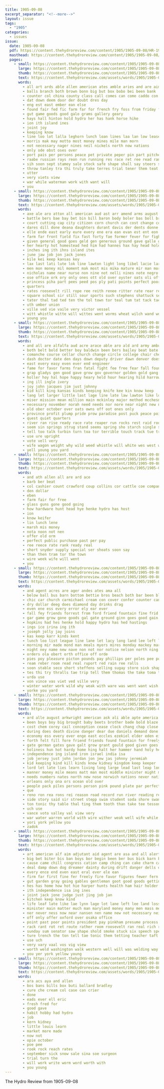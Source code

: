 ```yaml
---
title: 1905-09-08
excerpt_separator: "<!--more-->"
layout: issue
tags:
  - "1905"
categories:
  - issues
issue:
  date: 1905-09-08
  pdf: https://content.thehydroreview.com/content/1905/1905-09-08/HR-1905-09-08.pdf
  masthead: https://content.thehydroreview.com/content/1905/1905-09-08/masthead/HR-1905-09-08.jpg
  pages:
    - small: https://content.thehydroreview.com/content/1905/1905-09-08/small/HR-1905-09-08-01.jpg
      large: https://content.thehydroreview.com/content/1905/1905-09-08/large/HR-1905-09-08-01.jpg
      thumb: https://content.thehydroreview.com/content/1905/1905-09-08/thumbnails/HR-1905-09-08-01.jpg
      text: https://content.thehydroreview.com/assets/words/1905/1905-09-08/HR-1905-09-08-01.txt
      words:
        - all art ards able allen american ates amble aries and are aim
        - balls branch both brown bonn big but box bobo bei been bank
        - counter col china county class call comes can come caddo con close
        - dat down deem door der doubt dres day
        - eng est east ember ean else
        - found fair fed fic farm far for french fry foss from friday first full fate frank freeling falls fish
        - gut game goods good galo grams gallery geary
        - hays hall hinton hold hydro her has hank horse hike
        - ion ith island ines
        - joint joy
        - keeping know
        - line loo lot lalla leghorn lunch loan lines laa lan low lease lee
        - morris mak may motto most money mines mile man morn
        - not necessary nager nines neil nickels north now nations
        - only ode obst oses over
        - port pais per persons peace pet private peper pin part pitcher policy place pass pad public pie powers purse
        - raabe russian rays reon run running res race ret ree read ran russi rea
        - sih soon sept stamey sale stock safe shape shall say steers save soe sas sunday sea special seed show sans san sell ser state selling selves
        - throw tanley tra thi truly take terres trial tener them teat tell the
        - utter
        - very viets view
        - war while waterman work with want will
        - you
    - small: https://content.thehydroreview.com/content/1905/1905-09-08/small/HR-1905-09-08-02.jpg
      large: https://content.thehydroreview.com/content/1905/1905-09-08/large/HR-1905-09-08-02.jpg
      thumb: https://content.thehydroreview.com/content/1905/1905-09-08/thumbnails/HR-1905-09-08-02.jpg
      text: https://content.thehydroreview.com/assets/words/1905/1905-09-08/HR-1905-09-08-02.txt
      words:
        - axe ale aro atton all american aud ast arr amend arms august acree aye ang army arn ashing are art and arron adjutant
        - battle bers bae bay bet bin bill baron body boler bas boll brie but best bee boe bear boy bis both baxter bennington bonaparte batley bess boun ber bales bring bank barter ben box begin bare been budge board bean bridge
        - court cutting cap city citizen corn church can cost change county cael crush comp cabell common chand charters cree cope cotton crew cora cease cela certain cane charter case chon call caddo cain come cort character coll came con conta cross company count corse como cleven catching
        - dares dill done deana daughters durant davis der dents donne debate doe deen drop dot delay does doing during dent ding del
        - elle ende east early eure every ene era ean evan est ent eon
        - farm far front field fix fast forty fae former fever for fight few finch fest ference fort fossett from faith fine forts fant furman fand floor florida fair foy frank fights
        - given general good goes geld gen generous ground gave galle guthrie gone gov grass grable getting gor grand
        - her hearty hot homestead hed him had hannes hax hay head hold hague held hoard hydro horace how harness hon harvest honor herd high has homa
        - inches ing ith ihns island ites
        - june jaw job jon jack jones
        - kile kei keep kansas key
        - lax last lati lute lok line lawton light long libel lacie large lake lar laite law left labor land
        - men mon money mil moment mak most mis mika mature mir man moree might ming mules mere miles meal mers martial may marr mcalester monroe market made
        - nicholas name near nurse non nine not nelli nines note negro neck now nor neat nomura new nan nen
        - ose office ork ory only ones ott old over oyster oats oli off organ
        - princess piha part pees peed pos ply pati points perfect poor place pring president price posas person paty pace piere poste people poet present pany pauls payment peace pro powers prince
        - quarters
        - rates roosevelt rill rope ree reith renee ritter rate rear reing ran roads rains russian rest rome reo rivers reek rone rum run
        - square school sir still sour sports such stephens shattuck seal sat sinks sori sane state shall severe south see shawnee sans september sak suk spas short stands six states sal san seals stace sie spare shed session sons seat spees sed senator said sequoyah standard smith salih sen subject
        - tater thal tad ted ten the tol town tor teal tum tat tack tae tram tua trom than thick tee ting terry them twa trust tho tala take trate texas towns train tone tow tha tie thie tia team tree terri
        - uth umber union
        - ville ved vie vaile very victor vessel
        - witt whistle witte will wittes went worms wheat wilch wand work washington weather way word while weal week wile wade wagon woods white wan with was wine working words won war want well
        - young you
    - small: https://content.thehydroreview.com/content/1905/1905-09-08/small/HR-1905-09-08-03.jpg
      large: https://content.thehydroreview.com/content/1905/1905-09-08/large/HR-1905-09-08-03.jpg
      thumb: https://content.thehydroreview.com/content/1905/1905-09-08/thumbnails/HR-1905-09-08-03.jpg
      text: https://content.thehydroreview.com/assets/words/1905/1905-09-08/HR-1905-09-08-03.txt
      words:
        - and all are alfalfa aud acre arace able aro ald ard army ambush ang aid atty
        - both belt bold better boy baldwin been bers bailey beat bate big billy beng bors beans bis bidding brought back bates blush best bank born baby board bond beer body battle bet below bal bear butler brave bela but barrier barley blow bears brents
        - comanche course cellar church change circle college chair cheer cruel case creek cry comes close carolina city colorado charles counts courtin cad cost cause chap cottage came chero cases convers corn call colony court character county can chance certain cave con contin cay cutting cover child
        - dash doctor date den days down deputy driver dawn denver does dec durant daring dear desire daily dever door death die drew doom doing dust deep dise deal
        - east every easy even ever end engineer
        - fame for favor farms fran fatal fight fee free fear fall fountain farm few flowers furnish fort folds found far fair faithful fore friend friends faith fail from folks
        - grap gladys gen good gave grow gov governor golden gold gang going gest grew gash glory given ground gee george
        - holler hoy hal hope happy heary held hour hearing hild harrow hot hide hummer has hands him hol hundred hero her heart holding heard half hand how hang hes hed head high had hills holy hold hun
        - ing ill ingle ivery
        - joy john jacques jim just johnny
        - kid kill king kansas kinds keeping knife kee kin know keep
        - lang let larger little last lage line late law lawton like louis lovely land left large loss lense look lett learn long lips laughter longer live langs love lit low light lay life
        - miser mission mean million main mckinley major method mcchesney mountain more mill mile must manner much mercy morris mcalester mount might most miles moment millstone music mule morning man mal money musko miss matter march made men may mere many mote mans
        - necessary november norah need needs nor nore near night new nation ning now neck never note neer nea not north name
        - old ober october over oats owns off oot ones only
        - province profit plump pride prow paradise post puck peace point pile pet pure parent pete pounds present persons picket promise plant people per pro pany person poor place past power parse pay part
        - quest quiet quarters
        - river ran rise ready race rate reaper run rocks rest raid room red rom racer rather reason rye reasons rou ranch read riddle
        - seem sin springs strug stand seems spring sho starch single set servant states selling strange sleep stack september side sins shure struck south say stock surface steady stops shall strong sleeper six shows soul space shown saw sassin such seed short see secret sire sons show seat she strike sing soll supper self sell sick sank said seeds station state suing start
        - tell too talk turbin turn toa tor terrible touch track tue trees thing torch tory treat thet ton trail thea than tee taken then tail tom tho tine town takes them trip tam take tite train the
        - use ure upright
        - vote vell very
        - wife wagon weight why wild weed whistle will white wes west warning with was work wheat world wait while way word want wee wil wish win well ways
        - yell young you yard
    - small: https://content.thehydroreview.com/content/1905/1905-09-08/small/HR-1905-09-08-04.jpg
      large: https://content.thehydroreview.com/content/1905/1905-09-08/large/HR-1905-09-08-04.jpg
      thumb: https://content.thehydroreview.com/content/1905/1905-09-08/thumbnails/HR-1905-09-08-04.jpg
      text: https://content.thehydroreview.com/assets/words/1905/1905-09-08/HR-1905-09-08-04.txt
      words:
        - and ath allen all are ard ace
        - barb ber beat
        - col cashier count crawford coup collins cor cattle coe company current
        - den dollar
        - eben
        - farm fair for free
        - glass guns gone good going
        - how hardware hunt head hye henke hydro has host
        - ion
        - know keifer
        - lin lunch lene
        - marsh mis money
        - nota noon not nen
        - offer old orm
        - perfect public purchase past per pay
        - ree reece rate rank ready real
        - short snyder supply special ser shoats soon say
        - than then tram tor the town
        - wire week wife will went
        - you
    - small: https://content.thehydroreview.com/content/1905/1905-09-08/small/HR-1905-09-08-05.jpg
      large: https://content.thehydroreview.com/content/1905/1905-09-08/large/HR-1905-09-08-05.jpg
      thumb: https://content.thehydroreview.com/content/1905/1905-09-08/thumbnails/HR-1905-09-08-05.jpg
      text: https://content.thehydroreview.com/assets/words/1905/1905-09-08/HR-1905-09-08-05.txt
      words:
        - and agent acres are ager andes ates ama all
        - below ball bus barn bottom bettie bros beach both bar been blew boe boot bigger baptist bast bunt bell butter books best brothers bie burgman back bread bank berg buy brown
        - chic car church carmichael cream con cover confer counter can creed cand cordial corn cores cheap cash coffee call company ches cin city county cool charles cotton come clinton
        - dry dollar deeg does diamond day drinks drag
        - even ene ess every error ely ear ever
        - fall fey friends forrest from ford friend fountain fine frid frie fie friday frank for first falls fake few full fresh fer floor
        - gar game grow gone goods gal gate ground ginn goes good gain
        - hopkins had hes henke hold happy hydro has hed hastings
        - ings ice irina ing ith
        - joseph jolly jay joins
        - kas keep karr kinds kent
        - lunch loo list league line lane let lacy long land lee left labor lehman last loan luc lions life
        - morning mir made mond man meals myers mires monday mackey market might many
        - night ney name new nave non not nor notice nelson north ning near niles
        - orders ola obert orth office off orde
        - pies poy pleasure picton pounds pay phillips per poles pee post pope pastor pruit pla pany peden porter pruett place pad pea promise pick people pleasant
        - ream reber room read real ruport red rain ree ralls
        - soon stable seco short steffens selling sugay store sick shape seen sal save south stand sharp street saa shats sim salt stockton sans stites sale show say standard saar san sanne sylvester she study school sing sickles stock sat snapp see sunday scott sell soe sept sprague sow swell sack soda
        - tes thi try thralls tae trip tell them thomas the take toma trom tuft tack tue town ture telling than tick
        - urda use
        - von vince vas viet ved ville very
        - winter water work wild why weak with ware was went want wish wil wheat webb wind will wines won week west writer weatherford wilson
        - yorke you yard
    - small: https://content.thehydroreview.com/content/1905/1905-09-08/small/HR-1905-09-08-06.jpg
      large: https://content.thehydroreview.com/content/1905/1905-09-08/large/HR-1905-09-08-06.jpg
      thumb: https://content.thehydroreview.com/content/1905/1905-09-08/thumbnails/HR-1905-09-08-06.jpg
      text: https://content.thehydroreview.com/assets/words/1905/1905-09-08/HR-1905-09-08-06.txt
      words:
        - ard alle august arkwright american ask ali able apte america angel age all alien and ast are aug ave auster
        - been boys boy big brought baby beets brother bade bold blaze brow best buy brink bell baty book bas brigham began brush bank bible bead both beau better bombay but bis baron bal bee body business bottle
        - cost chem corey cail conception cease clock chang chap close christ car came chest certain center course cover church christians cold can childres call court chill city christian cun cure cal class clore company cleveland check columbus come catching cox clementina con
        - during does death divine danger dear due daniels demand done deep depre dan del dodds dor doubt dia down day die drop door doing
        - economy ess every ever enge east eccles ezekiel elder eden eider end etter eiseman england eze era earnest eastern english ely ell even
        - forth felt fill fore friend friends found fountain for freely fruit fell foot fail first from finer forty figures fish fade fruits fight fine free fever filling favorite far full few
        - gate german gates gave galt grow grant gould good given goes gor glad general guard ground guatemala gonzales glory gains george grown gorman
        - holiness hun hot hardy home hing halt her hammer hand holy held homes health him husbands heads hoard helen hilo hunt has heard house hydro hearing hunts hastings hans hosp honor how hast hove heaps huge hollander hold high had ham hea hands
        - independence ing island iron israel india isa
        - job jersey just john jordan jon jew jas johnny jeremiah
        - kid keeping kind kill kinds know kidney kingdom keep keeper
        - lord let late lies learn living long large lead last leap london land left live like leaf light less laundry little lesson life line les lite low litle lineman labra
        - manner money mile means matt man most middle minister might mut mins more mighty mountain miss members mills much moment ming morning moral mir mal mori mate mans mus men mention matheson made many
        - needs numbers nates north new nose norwich nations never nation ner nor now neta name not night neat nein
        - orleans only ona ors ocean old over
        - people pack piles persons person pink pound plate par perfect power pole poor priest pers pretty patient passage prophet place phy pro persia pla price pillows patches park pick pike present pure powder
        - que
        - reno ron rea rons rei reason road record run river reading red rather ranks ring richard roberts read rag ratty rot
        - side story said sir street stepp swim student soda shore swann she store summer study southern sion sand sell save stay swift seen seven strong send shall stream small sions springs shown starch sen sult sunday sleep stand siler stock solace south saw ship sins still seems school sick soul son scale sai stick see say single sea special severe stone shows short set space seed sit
        - ton tonic thy table thal ting them tooth than take tee tesson taken then thon tard the tal toward teacher trial title temple trees tone track tree thing too tho tue torn tay thousand town test trom takes times top tell
        - uch use
        - vance voto valley val view very
        - war water warren world with wire wither weak well wife while will walls welcome worlds washington way went waters wake work wish was west walpole watts weeks wil working wires why wisher
        - yori york yellow you
        - zadok
    - small: https://content.thehydroreview.com/content/1905/1905-09-08/small/HR-1905-09-08-07.jpg
      large: https://content.thehydroreview.com/content/1905/1905-09-08/large/HR-1905-09-08-07.jpg
      thumb: https://content.thehydroreview.com/content/1905/1905-09-08/thumbnails/HR-1905-09-08-07.jpg
      text: https://content.thehydroreview.com/assets/words/1905/1905-09-08/HR-1905-09-08-07.txt
      words:
        - art american alf aim adjutant aid agent are asa and all alert age ave ago america alt amigo anil ata ard
        - big bet biter bis ban boys bor begin been ber bus bick barn bee best burns binder began base bells bern ball but barley back buy bull bow beh box bowes body book berlin
        - cause came chill congress cation camp ching can cake charm caine china case character cheek city cor clover church castoria company cee con cons come cold crisp cost carbon comes cool cat cure
        - deal damp down dog dreamer dainty during drift danger dells day ditch does decora due date door deis deeds
        - every ence end even east eral ever ele ean
        - firm far first fine fer freely fire favor figures fewer fern from for fing falling flag france famous fore flower fancy found fell farmer faith frank finger full
        - gut garden gray going gables gentleman goot good goods getting goodwill
        - hes has home how hot hie harper hunts health ham hair holder height hatt hay head haste her him hang hed hope hus had house hour
        - ith independence isa ing ines
        - joint jack jone judge just jing job jan
        - kitchen keep know kind
        - life leaf late like lae lynn lage lot lane left lee land loss leaders large louis lis lewis laundry lead lovin less last liv lightning look
        - minister main matter much man maryland money many men mass merchant more means made miles michelsen most method
        - ner never ness now near nansen nen name new not necessary neighbors novel nor northern neigh
        - off only offer oxford over osaka office
        - point past poor points president pay pinkham presume process pull pink people perfect person pencil piles pen private per paper price pace peoria pleasant pare pour present por pall piece poi pais
        - rack rant rot ret route rather room roosevelt ran real rich rae ray roll roof run risk read rose
        - sunday sum senator saw shape shold smoke stuck six speech speak sup she short spare sho sie service shandy simple see simile som state said sept stiff silence sells shai son session sia staple sale sal september sincere single soll score sleep such say south signs story stick soap school spade sell special struck street sketch summer straight states set sour standing starch small samples
        - ture trench the ton tell tae tonic them tetting teacher taft thing than ten take tort tyler talk then try toledo tin too test teh tully times ting
        - use uch
        - very vary vaal vos vig view
        - worth weld washington walk western well will was welding way working ware with war week weekly wild wing wee white work wall walls write wan
        - you yer york yellow young
    - small: https://content.thehydroreview.com/content/1905/1905-09-08/small/HR-1905-09-08-08.jpg
      large: https://content.thehydroreview.com/content/1905/1905-09-08/large/HR-1905-09-08-08.jpg
      thumb: https://content.thehydroreview.com/content/1905/1905-09-08/thumbnails/HR-1905-09-08-08.jpg
      text: https://content.thehydroreview.com/assets/words/1905/1905-09-08/HR-1905-09-08-08.txt
      words:
        - ara acs aya and allen
        - bos bans bills box buti ballard bradley
        - cure che cream col case can crier
        - done
        - eads ever ell eric
        - fresh fred for
        - good gave
        - habit hobby had hydro
        - job
        - kern kidney
        - little louis learn
        - market more made
        - now not
        - opie october
        - poe pee
        - rook rock reach rates
        - september sick snow sale sina soe surgeon
        - trial turn the
        - will work write worm word worth with
        - you young
---
```


The Hydro Review from 1905-09-08

<!--more-->

